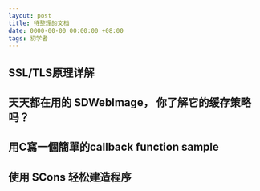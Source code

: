 ```yaml
---
layout: post
title: 待整理的文档
date: 0000-00-00 00:00:00 +08:00
tags: 初学者
---
```


## SSL/TLS原理详解
[Link_1]: https://segmentfault.com/a/1190000002554673 "SSL/TLS原理"
[Link_2]: https://segmentfault.com/a/1190000002568019 "OpenSSL/SSL数字证书概念贴"
[Link_3]: http://www.ruanyifeng.com/blog/2014/02/ssl_tls.html "阮一峰-SSL/TLS运行机制概述"

## 天天都在用的 SDWebImage， 你了解它的缓存策略吗？
[Link_4]: https://swiftcafe.io/2017/02/19/sdimage-cache/ "SDWebImage缓存策略"

## 用C寫一個簡單的callback function sample
[Link_5]: http://eeepage.info/examplecallback-function/ "用C寫一個簡單的callback function sample"

## 使用 SCons 轻松建造程序
[Link_6]: https://www.ibm.com/developerworks/cn/linux/l-cn-scons/index.html "使用 SCons 轻松建造程序"